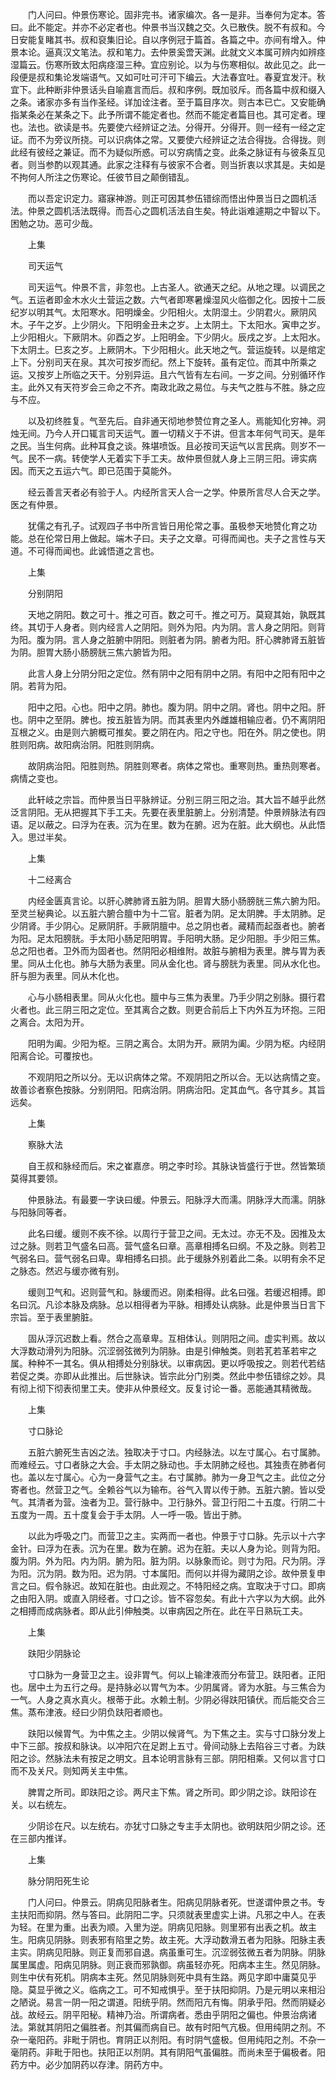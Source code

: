 <!-- { "loadSidebar": true } -->
　　门人问曰。仲景伤寒论。固非完书。诸家编次。各一是非。当奉何为定本。答曰。此不能定。并亦不必定者也。仲景书当汉魏之交。久已散佚。脱不有叔和。今日安能复睹其书。叔和裒集旧论。自以序例冠于篇首。各篇之中。亦间有增入。仲景本论。逼真汉文笔法。叔和笔力。去仲景奚啻天渊。此就文义本属可辨内如辨痉湿篇云。伤寒所致太阳病痉湿三种。宜应别论。以为与伤寒相似。故此见之。此一段便是叔和集论发端语气。又如可吐可汗可下编云。大法春宜吐。春夏宜发汗。秋宜下。此种断非仲景话头自喻嘉言而后。叔和序例。既加驳斥。而各篇中叔和缀入之条。诸家亦多有当作圣经。详加诠注者。至于篇目序次。则古本已亡。又安能确指某条必在某条之下。此予所谓不能定者也。然而不能定者篇目也。其可定者。理也。法也。欲读是书。先要使六经辨证之法。分得开。分得开。则一经有一经之定证。而不为旁议所挠。可以识病体之常。又要使六经辨证之法合得拢。合得拢。则此经有彼经之兼证。而不为疑似所惑。可以穷病情之变。此条之脉证有与彼条互见者。则当参酌以观其通。此家之注释有与彼家不合者。则当折衷以求其是。夫如是不拘何人所注之伤寒论。任彼节目之颠倒错乱。

　　而以吾定识定力。寤寐神游。则正可因其参伍错综而悟出仲景当日之圆机活法。仲景之圆机活法既得。而吾心之圆机活法自生矣。特此诣难遽期之中智以下。困勉之功。恶可少哉。

　　上集

　　司天运气

　　司天运气。仲景不言，非忽也。上古圣人。欲通天之纪。从地之理。以调民之气。五运者即金木水火土营运之数。六气者即寒暑燥湿风火临御之化。因按十二辰纪岁以明其气。太阳寒水。阳明燥金。少阳相火。太阴湿土。少阴君火。厥阴风木。子午之岁。上少阴火。下阳明金丑未之岁。上太阴土。下太阳水。寅申之岁。上少阳相火。下厥阴木。卯酉之岁。上阳明金。下少阴火。辰戌之岁。上太阳水。下太阴土。巳亥之岁。上厥阴木。下少阳相火。此天地之气。营运旋转。以是绾定上下。分别司天在泉。其次可按岁而纪。然上下旋转。虽有定位。而其中所乘之运。又按岁上所临之天干。分别异运。且六气皆有左右间。一岁之间。分别循环作主。此外又有天符岁会三命之不齐。南政北政之易位。与夫气之胜与不胜。脉之应与不应。

　　以及初终胜复。气至先后。自非通天彻地参赞位育之圣人。焉能知化穷神。洞烛无间。乃今人开口辄言司天运气。置一切精义于不讲。但言本年何气司天。是年之民。当生何病。此种耳食之谈。殊堪喷饭。且必按司天运气以言民病。则岁不一气。民不一病。转使学人无着实下手工夫。故仲景但就人身上三阴三阳。谛实病因。而天之五运六气。即已范围于莫能外。

　　经云善言天者必有验于人。内经所言天人合一之学。仲景所言尽人合天之学。医之有仲景。

　　犹儒之有孔子。试观四子书中所言皆日用伦常之事。虽极参天地赞化育之功能。总在伦常日用上做起。端木子曰。夫子之文章。可得而闻也。夫子之言性与天道。不可得而闻也。此诚悟道之言也。

　　上集

　　分别阴阳

　　天地之阴阳。数之可十。推之可百。数之可千。推之可万。莫窥其始，孰既其终。其切于人身者。则内经言人之阴阳。则外为阳。内为阴。言人身之阴阳。则背为阳。腹为阴。言人身之脏腑中阴阳。则脏者为阴。腑者为阳。肝心脾肺肾五脏皆为阴。胆胃大肠小肠膀胱三焦六腑皆为阳。

　　此言人身上分阴分阳之定位。然有阴中之阳有阴中之阴。有阳中之阳有阳中之阴。若背为阳。

　　阳中之阳。心也。阳中之阴。肺也。腹为阴。阴中之阴。肾也。阴中之阳。肝也。阴中之至阴。脾也。按五脏皆为阴。而其表里内外雌雄相输应者。仍不离阴阳互根之义。由是则六腑概可推矣。要之阴在内。阳之守也。阳在外。阴之使也。阴胜则阳病。故阳病治阴。阳胜则阴病。

　　故阴病治阳。阳胜则热。阴胜则寒者。病体之常也。重寒则热。重热则寒者。病情之变也。

　　此轩岐之宗旨。而仲景当日平脉辨证。分别三阴三阳之治。其大旨不越乎此然泛言阴阳。无从把握其下手工夫。先要在表里脏腑上。分别清楚。仲景辨脉法有四语。足以蔽之。曰浮为在表。沉为在里。数为在腑。迟为在脏。此大纲也。从此悟入。思过半矣。

　　上集

　　十二经离合

　　内经金匮真言论。以肝心脾肺肾五脏为阴。胆胃大肠小肠膀胱三焦六腑为阳。至灵兰秘典论。以五脏六腑合膻中为十二官。脏者为阴。足太阴脾。手太阴肺。足少阴肾。手少阴心。足厥阴肝。手厥阴膻中。总之阴也者。藏精而起亟者也。腑者为阳。足太阳膀胱。手太阳小肠足阳明胃。手阳明大肠。足少阳胆。手少阳三焦。总之阳也者。卫外而为固者也。然阴阳必相维附。故脏与腑相为表里。脾与胃为表里。同从土化也。肺与大肠为表里。同从金化也。肾与膀胱为表里。同从水化也。肝与胆为表里。同从木化也。

　　心与小肠相表里。同从火化也。膻中与三焦为表里。乃手少阴之别脉。摄行君火者也。此三阴三阳之定位。至其离合之数。则更合前后上下内外互为环抱。三阳之离合。太阳为开。

　　阳明为阖。少阳为枢。三阴之离合。太阴为开。厥阴为阖。少阴为枢。内经阴阳离合论。可覆按也。

　　不观阴阳之所以分。无以识病体之常。不观阴阳之所以合。无以达病情之变。故善诊者察色按脉。分别阴阳。阳病治阴。阴病治阳。定其血气。各守其乡。其旨远矣。

　　上集

　　察脉大法

　　自王叔和脉经而后。宋之崔嘉彦。明之李时珍。其脉诀皆盛行于世。然皆繁琐莫得其要领。

　　仲景脉法。有最要一字诀曰缓。仲景云。阳脉浮大而濡。阴脉浮大而濡。阴脉与阳脉同等者。

　　此名曰缓。缓则不疾不徐。以周行于营卫之间。无太过。亦无不及。因推及太过之脉。则若卫气盛名曰高。营气盛名曰章。高章相搏名曰纲。不及之脉。则若卫气弱名曰。营气弱名曰卑。卑相搏名曰损。此于缓脉外别着此二条。以明有余不足之脉态。然迟与缓亦微有别。

　　缓则卫气和。迟则营气和。脉缓而迟。刚柔相得。此名曰强。若缓迟相搏。即名曰沉。凡诊本脉及病脉。总以相得者为平脉。相搏处认病脉。此是仲景当日言下宗旨。至于表里腑脏。

　　固从浮沉迟数上看。然合之高章卑。互相体认。则阴阳之间。虚实判焉。故以大浮数动滑列为阳脉。沉涩弱弦微列为阴脉。由是引伸触类。则若芤若革若牢之属。种种不一其名。俱从相搏处分别脉状。以审病因。更以呼吸按之。则若代若结若促之类。亦即从此推出。后世脉诀。皆宗此分门别类。然此中参伍错综之妙。具有彻上彻下彻表彻里工夫。使非从仲景经文。反复讨论一番。恶能通其精微哉。

　　上集

　　寸口脉论

　　五脏六腑死生吉凶之法。独取决于寸口。内经脉法。以左寸属心。右寸属肺。而难经云。寸口者脉之大会。手太阴之脉动也。手太阴肺之经也。其独责在肺者何也。盖以左寸属心。心为一身营气之主。右寸属肺。肺为一身卫气之主。此位之分寄者也。然营卫之气。全赖谷气以为输布。谷气入胃以传于肺。五脏六腑。皆以受气。其清者为营。浊者为卫。营行脉中。卫行脉外。营卫行阳二十五度。行阴二十五度为一周。五十度复会于手太阴。人一呼一吸。皆出于肺。

　　以此为呼吸之门。而营卫之主。实两而一者也。仲景于寸口脉。先示以十六字金针。曰浮为在表。沉为在里。数为在腑。迟为在脏。夫以人身为论。则背为阳。腹为阴。外为阳。内为阴。腑为阳。脏为阴。以脉象而论。则寸为阳。尺为阴。浮为阳。沉为阴。数为阳。迟为阴。寸本属阳。而何以并得为藏阴之诊。故仲景复申言之曰。假令脉迟。故知在脏也。由此观之。不特阳经之病。宜取决于寸口。即病之由阳入阴。或直入阴经者。寸口之诊。皆不容忽矣。有此十六字以为大纲。此外之相搏而成病脉者。即从此引伸触类。以审病因之所在。此在平日熟玩工夫。

　　上集

　　趺阳少阴脉论

　　寸口脉为一身营卫之主。设非胃气。何以上输津液而分布营卫。趺阳者。正阳也。居中土为五行之母。是持脉必以胃气为本。少阴属肾。肾为水脏。与三焦合为一气。人身之真水真火。根蒂于此。水赖土制。少阴必得趺阳镇伏。而后能交合三焦。蒸布津液。经曰少阴负趺阳者顺也。

　　趺阳以候胃气。为中焦之主。少阴以候肾气。为下焦之主。实与寸口脉分发上中下三部。按叔和脉诀。以冲阳穴在足跗上五寸。骨间动脉上去陷谷三寸者。为趺阳之诊。然脉法未有按足之明文。且本论明言脉有三部。阴阳相乘。又何以言寸口而不及关尺。则知两关主中焦。

　　脾胃之所司。即趺阳之诊。两尺主下焦。肾之所司。即少阴之诊。趺阳诊在关。以右统左。

　　少阴诊在尺。以左统右。亦犹寸口脉之专主手太阴也。欲明趺阳少阴之诊。还在三部内推详。

　　上集

　　脉分阴阳死生论

　　门人问曰。仲景云。阴病见阳脉者生。阳病见阴脉者死。世遂谓仲景之书。专主扶阳而抑阴。然与答曰。此阴阳二字。只须就表里虚实上讲。凡邪之中人。在表为轻。在里为重。出表为顺。入里为逆。阴病见阳脉。则里邪有出表之机。故主生。阳病见阴脉。则表邪有陷里之势。故主死。大浮动数滑五者为阳脉。阳脉主表主实。阴病见阳脉。则正复而邪自退。病虽重可生。沉涩弱弦微五者为阴脉。阴脉属里属虚。阳病见阴脉。则正衰而邪孰御。病虽轻亦死。阳病本主生。然见阴脉。则生中伏有死机。阴病本主死。然见阴脉则死中具有生路。两见字即中庸莫见乎隐。莫显乎微之义。临病之工。可不知戒惧乎。至于扶阳抑阴。乃是元明以来相沿之陋说。易言一阴一阳之谓道。阳统乎阴。然而阳亢有悔。阴承乎阳。然而阴疑必战。故经云。阴平阳秘。精神乃治。所谓病者。悉由乎阴阳之偏也。仲景治病诸法。第就其阴阳之偏胜者。剂其偏而病自已。故有时阳气亢极。但用纯阴之剂。不杂一毫阳药。非毗于阴也。育阴正以剂阳。有时阴气盛极。但用纯阳之剂。不杂一毫阴药。非毗于阳也。扶阳正以剂阴。其有阴阳气虽偏胜。而尚未至于偏极者。阳药方中。必少加阴药以存津。阴药方中。

